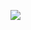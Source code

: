   <a href = "mailto:rmk.enderson@gmail.com"><img src="https://img.shields.io/badge/-Gmail-%23333?style=for-the-badge&logo=gmail&logoColor=white" target="_blank"></a>
